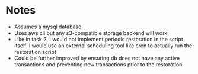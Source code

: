 # Notes

- Assumes a mysql database
- Uses aws cli but any s3-compatible storage backend will work
- Like in task 2, I would not implement periodic restoration in the script itself. I would use an external scheduling tool like cron to actually run the restoration script
- Could be further improved by ensuring db does not have any active transactions and preventing new transactions prior to the restoration
